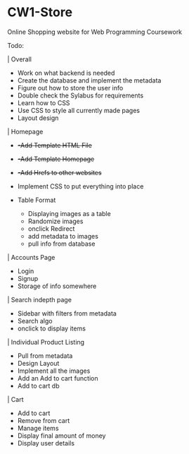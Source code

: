 # CW1-Store
Online Shopping website for Web Programming Coursework

Todo: 

| Overall
- Work on what backend is needed
- Create the database and implement the metadata
- Figure out how to store the user info
- Double check the Sylabus for requirements
- Learn how to CSS
- Use CSS to style all currently made pages
- Layout design


| Homepage

- ~~-Add Template HTML File~~

- ~~-Add Template Homepage~~

- ~~-Add Hrefs to other websites~~ 

- Implement CSS to put everything into place
- Table Format 
    - Displaying images as a table
    - Randomize images
    - onclick Redirect
    - add metadata to images
    - pull info from database

| Accounts Page
- Login 
- Signup
- Storage of info somewhere

| Search indepth page
- Sidebar with filters from metadata
- Search algo 
- onclick to display items

| Individual Product Listing
- Pull from metadata
- Design Layout
- Implement all the images 
- Add an Add to cart function
- Add to cart db

| Cart
 - Add to cart
 - Remove from cart
 - Manage items
 - Display final amount of money 
 - Display user details



 
